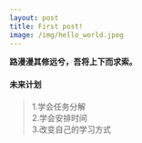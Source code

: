```yaml
---
layout: post
title: First post!
image: /img/hello_world.jpeg
---
```

**路漫漫其修远兮，吾将上下而求索。**  
#### 未来计划
>1.学会任务分解  
>2.学会安排时间  
>3.改变自己的学习方式  

